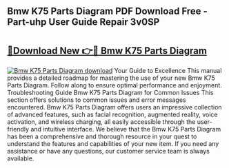 ## Bmw K75 Parts Diagram PDF Download Free - Part-uhp User Guide Repair 3v0SP

# <h2><a href="http://dfre5bu.blite.top/?on=Bmw+K75+Parts+Diagram">🔗Download New 👉🔴 Bmw K75 Parts Diagram</a></h2>

[![Bmw K75 Parts Diagram download](https://i.imgur.com/lujVjoI.png)](http://dfre5bu.blite.top/?on=Bmw+K75+Parts+Diagram)
Your Guide to Excellence This manual provides a detailed roadmap for mastering the use of your new Bmw K75 Parts Diagram. Follow along to ensure optimal performance and enjoyment. Troubleshooting Guide Bmw K75 Parts Diagram for Common Issues This section offers solutions to common issues and error messages encountered. Bmw K75 Parts Diagram offers users an impressive collection of advanced features, such as facial recognition, augmented reality, voice activation, and wireless charging, all easily accessible through the user-friendly and intuitive interface. We believe that the Bmw K75 Parts Diagram has been a comprehensive and thorough resource in your quest to understand the features and capabilities of your new item. If you need any assistance or have any questions, our customer service team is always available.
